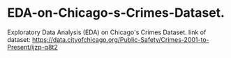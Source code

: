 # EDA-on-Chicago-s-Crimes-Dataset.
Exploratory Data Analysis (EDA) on Chicago's Crimes Dataset.
link of dataset: https://data.cityofchicago.org/Public-Safety/Crimes-2001-to-Present/ijzp-q8t2
